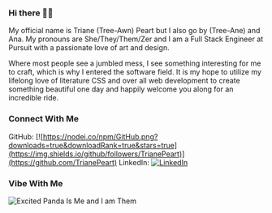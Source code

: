 ### Hi there 👋🏽

My official name is Triane (Tree-Awn) Peart but I also go by (Tree-Ane) and Ana. My pronouns are She/They/Them/Zer and I am a Full Stack Engineer at Pursuit with a passionate love of art and design.

Where most people see a jumbled mess, I see something interesting for me to craft, which is why I entered the software field. It is my hope to utilize my lifelong love of literature CSS and over all web development to create something beautiful one day and happily welcome you along for an incredible ride.  

### Connect With Me 

GitHub: [![https://nodei.co/npm/GitHub.png?downloads=true&downloadRank=true&stars=true](https://img.shields.io/github/followers/TrianePeart)](https://github.com/TrianePeart)  LinkedIn: [![LinkedIn](https://img.shields.io/badge/Connect%20With%20Me-%3F-brightgreen.svg?style=flat)](https://www.linkedin.com/in/trianepeart/)

### Vibe With Me

![Excited Panda Is Me and I am Them](https://i.pinimg.com/originals/38/09/1c/38091ce793a5e891f00aa49b6f0898d2.gif)
